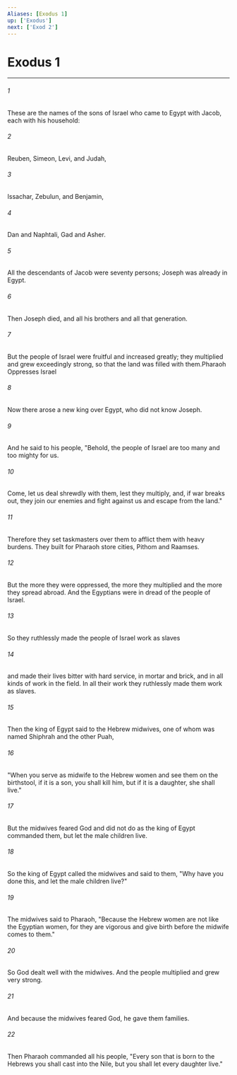 ```yaml
---
Aliases: [Exodus 1]
up: ['Exodus']
next: ['Exod 2']
---
```

# Exodus 1

***

 

###### 1 
These are the names of the sons of Israel who came to Egypt with Jacob, each with his household: 
 

###### 2 
Reuben, Simeon, Levi, and Judah, 
 

###### 3 
Issachar, Zebulun, and Benjamin, 
 

###### 4 
Dan and Naphtali, Gad and Asher. 
 

###### 5 
All the descendants of Jacob were seventy persons; Joseph was already in Egypt. 
 

###### 6 
Then Joseph died, and all his brothers and all that generation. 
 

###### 7 
But the people of Israel were fruitful and increased greatly; they multiplied and grew exceedingly strong, so that the land was filled with them.Pharaoh Oppresses Israel
 
 

###### 8 
Now there arose a new king over Egypt, who did not know Joseph. 
 

###### 9 
And he said to his people, "Behold, the people of Israel are too many and too mighty for us. 
 

###### 10 
Come, let us deal shrewdly with them, lest they multiply, and, if war breaks out, they join our enemies and fight against us and escape from the land." 
 

###### 11 
Therefore they set taskmasters over them to afflict them with heavy burdens. They built for Pharaoh store cities, Pithom and Raamses. 
 

###### 12 
But the more they were oppressed, the more they multiplied and the more they spread abroad. And the Egyptians were in dread of the people of Israel. 
 

###### 13 
So they ruthlessly made the people of Israel work as slaves 
 

###### 14 
and made their lives bitter with hard service, in mortar and brick, and in all kinds of work in the field. In all their work they ruthlessly made them work as slaves.
 
 

###### 15 
Then the king of Egypt said to the Hebrew midwives, one of whom was named Shiphrah and the other Puah, 
 

###### 16 
"When you serve as midwife to the Hebrew women and see them on the birthstool, if it is a son, you shall kill him, but if it is a daughter, she shall live." 
 

###### 17 
But the midwives feared God and did not do as the king of Egypt commanded them, but let the male children live. 
 

###### 18 
So the king of Egypt called the midwives and said to them, "Why have you done this, and let the male children live?" 
 

###### 19 
The midwives said to Pharaoh, "Because the Hebrew women are not like the Egyptian women, for they are vigorous and give birth before the midwife comes to them." 
 

###### 20 
So God dealt well with the midwives. And the people multiplied and grew very strong. 
 

###### 21 
And because the midwives feared God, he gave them families. 
 

###### 22 
Then Pharaoh commanded all his people, "Every son that is born to the Hebrews you shall cast into the Nile, but you shall let every daughter live."
 
